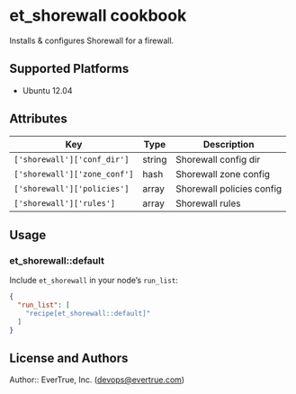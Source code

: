 # et_shorewall cookbook

Installs & configures Shorewall for a firewall.

## Supported Platforms

* Ubuntu 12.04

## Attributes

| Key                          | Type   | Description               |
| ---------------------------- | ------ | ------------------------- |
| `['shorewall']['conf_dir']`  | string | Shorewall config dir      |
| `['shorewall']['zone_conf']` | hash   | Shorewall zone config     |
| `['shorewall']['policies']`  | array  | Shorewall policies config |
| `['shorewall']['rules']`     | array  | Shorewall rules           |

## Usage

### et_shorewall::default

Include `et_shorewall` in your node’s `run_list`:

```json
{
  "run_list": [
    "recipe[et_shorewall::default]"
  ]
}
```

## License and Authors

Author:: EverTrue, Inc. (<devops@evertrue.com>)

